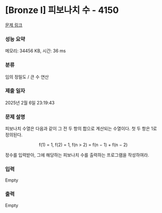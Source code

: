 # [Bronze I] 피보나치 수 - 4150 

[문제 링크](https://www.acmicpc.net/problem/4150) 

### 성능 요약

메모리: 34456 KB, 시간: 36 ms

### 분류

임의 정밀도 / 큰 수 연산

### 제출 일자

2025년 2월 6일 23:19:43

### 문제 설명

<p>피보나치 수열은 다음과 같이 그 전 두 항의 합으로 계산되는 수열이다. 첫 두 항은 1로 정의된다.</p>

<p style="text-align: center;">f(1) = 1, f(2) = 1, f(n > 2) = f(n − 1) + f(n − 2)</p>

<p>정수를 입력받아, 그에 해당하는 피보나치 수를 출력하는 프로그램을 작성하여라.</p>

### 입력 

 Empty

### 출력 

 Empty

